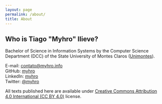 ```yaml
---
layout: page
permalink: /about/
title: About
---
```


## Who is Tiago "Myhro" Ilieve?

Bachelor of Science in Information Systems by the Computer Science Department (DCC) of the State University of Montes Claros ([Unimontes][unimontes]).

E-mail: [contato@myhro.info][email]  
GitHub: [myhro][github]  
LinkedIn: [myhro][linkedin]  
Twitter: [@myhro][twitter]

All texts published here are available under [Creative Commons Attribution 4.0 International (CC BY 4.0)][cc-by-4] license.


[cc-by-4]: https://creativecommons.org/licenses/by/4.0/deed
[email]: mailto:contato@myhro.info
[github]: https://github.com/myhro
[linkedin]: https://www.linkedin.com/in/myhro/
[twitter]: https://twitter.com/myhro
[unimontes]: http://www.unimontes.br/

